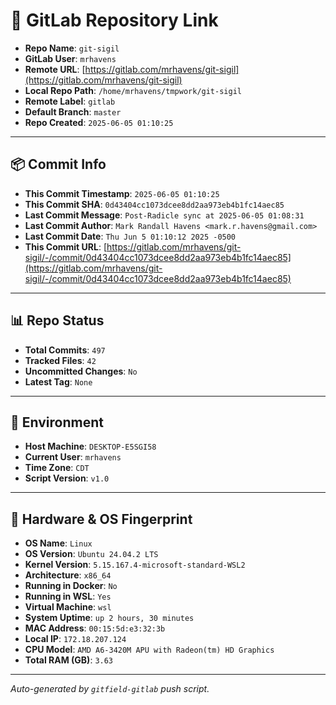 # 🔗 GitLab Repository Link

- **Repo Name**: `git-sigil`
- **GitLab User**: `mrhavens`
- **Remote URL**: [https://gitlab.com/mrhavens/git-sigil](https://gitlab.com/mrhavens/git-sigil)
- **Local Repo Path**: `/home/mrhavens/tmpwork/git-sigil`
- **Remote Label**: `gitlab`
- **Default Branch**: `master`
- **Repo Created**: `2025-06-05 01:10:25`

---

## 📦 Commit Info

- **This Commit Timestamp**: `2025-06-05 01:10:25`
- **This Commit SHA**: `0d43404cc1073dcee8dd2aa973eb4b1fc14aec85`
- **Last Commit Message**: `Post-Radicle sync at 2025-06-05 01:08:31`
- **Last Commit Author**: `Mark Randall Havens <mark.r.havens@gmail.com>`
- **Last Commit Date**: `Thu Jun 5 01:10:12 2025 -0500`
- **This Commit URL**: [https://gitlab.com/mrhavens/git-sigil/-/commit/0d43404cc1073dcee8dd2aa973eb4b1fc14aec85](https://gitlab.com/mrhavens/git-sigil/-/commit/0d43404cc1073dcee8dd2aa973eb4b1fc14aec85)

---

## 📊 Repo Status

- **Total Commits**: `497`
- **Tracked Files**: `42`
- **Uncommitted Changes**: `No`
- **Latest Tag**: `None`

---

## 🧽 Environment

- **Host Machine**: `DESKTOP-E5SGI58`
- **Current User**: `mrhavens`
- **Time Zone**: `CDT`
- **Script Version**: `v1.0`

---

## 🧬 Hardware & OS Fingerprint

- **OS Name**: `Linux`
- **OS Version**: `Ubuntu 24.04.2 LTS`
- **Kernel Version**: `5.15.167.4-microsoft-standard-WSL2`
- **Architecture**: `x86_64`
- **Running in Docker**: `No`
- **Running in WSL**: `Yes`
- **Virtual Machine**: `wsl`
- **System Uptime**: `up 2 hours, 30 minutes`
- **MAC Address**: `00:15:5d:e3:32:3b`
- **Local IP**: `172.18.207.124`
- **CPU Model**: `AMD A6-3420M APU with Radeon(tm) HD Graphics`
- **Total RAM (GB)**: `3.63`

---

_Auto-generated by `gitfield-gitlab` push script._
